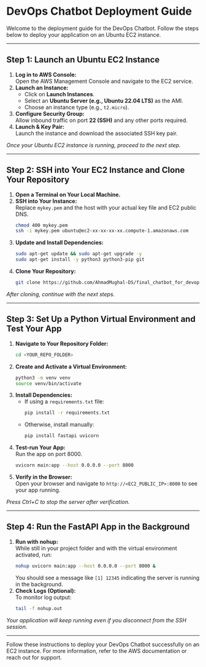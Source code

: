 # DevOps Chatbot Deployment Guide

Welcome to the deployment guide for the DevOps Chatbot. Follow the steps below to deploy your application on an Ubuntu EC2 instance.

---

## Step 1: Launch an Ubuntu EC2 Instance

1. **Log in to AWS Console:**  
   Open the AWS Management Console and navigate to the EC2 service.
2. **Launch an Instance:**  
   - Click on **Launch Instances**.
   - Select an **Ubuntu Server (e.g., Ubuntu 22.04 LTS)** as the AMI.
   - Choose an instance type (e.g., `t2.micro`).
3. **Configure Security Group:**  
   Allow inbound traffic on port **22 (SSH)** and any other ports required.
4. **Launch & Key Pair:**  
   Launch the instance and download the associated SSH key pair.

*Once your Ubuntu EC2 instance is running, proceed to the next step.*

---

## Step 2: SSH into Your EC2 Instance and Clone Your Repository

1. **Open a Terminal on Your Local Machine.**
2. **SSH into Your Instance:**  
   Replace `mykey.pem` and the host with your actual key file and EC2 public DNS.
   ```bash
   chmod 400 mykey.pem
   ssh -i mykey.pem ubuntu@ec2-xx-xx-xx-xx.compute-1.amazonaws.com
   ```
3. **Update and Install Dependencies:**  
   ```bash
   sudo apt-get update && sudo apt-get upgrade -y
   sudo apt-get install -y python3 python3-pip git
   ```
4. **Clone Your Repository:**  
   ```bash
   git clone https://github.com/AhmadMughal-DS/final_chatbot_for_devops
   ```

*After cloning, continue with the next steps.*

---

## Step 3: Set Up a Python Virtual Environment and Test Your App

1. **Navigate to Your Repository Folder:**  
   ```bash
   cd <YOUR_REPO_FOLDER>
   ```
2. **Create and Activate a Virtual Environment:**  
   ```bash
   python3 -m venv venv
   source venv/bin/activate
   ```
3. **Install Dependencies:**
   - If using a `requirements.txt` file:
     ```bash
     pip install -r requirements.txt
     ```
   - Otherwise, install manually:
     ```bash
     pip install fastapi uvicorn
     ```
4. **Test-run Your App:**  
   Run the app on port 8000.
   ```bash
   uvicorn main:app --host 0.0.0.0 --port 8000
   ```
5. **Verify in the Browser:**  
   Open your browser and navigate to `http://<EC2_PUBLIC_IP>:8000` to see your app running.

*Press Ctrl+C to stop the server after verification.*

---

## Step 4: Run the FastAPI App in the Background

1. **Run with nohup:**  
   While still in your project folder and with the virtual environment activated, run:
   ```bash
   nohup uvicorn main:app --host 0.0.0.0 --port 8000 &
   ```
   You should see a message like `[1] 12345` indicating the server is running in the background.
2. **Check Logs (Optional):**  
   To monitor log output:
   ```bash
   tail -f nohup.out
   ```

*Your application will keep running even if you disconnect from the SSH session.*

---

Follow these instructions to deploy your DevOps Chatbot successfully on an EC2 instance. For more information, refer to the AWS documentation or reach out for support.